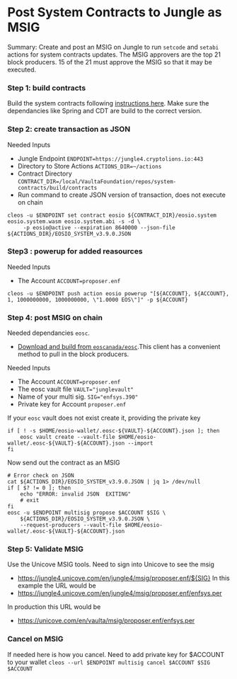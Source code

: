 # Post System Contracts to Jungle as MSIG

Summary: Create and post an MSIG on Jungle to run `setcode` and `setabi` actions for system contracts updates. The MSIG approvers are the top 21 block producers. 15 of the 21 must approve the MSIG so that it may be executed. 

### Step 1: build contracts 
Build the system contracts following [instructions here](https://github.com/VaultaFoundation/system-contracts/). Make sure the dependancies like Spring and CDT are build to the correct version. 

### Step 2: create transaction as JSON 
Needed Inputs 
- Jungle Endpoint `ENDPOINT=https://jungle4.cryptolions.io:443`
- Directory to Store Actions `ACTIONS_DIR=~/actions`
- Contract Directory `CONTRACT_DIR=/local/VaultaFoundation/repos/system-contracts/build/contracts`
- Run command to create JSON version of transaction, does not execute on chain
```
cleos -u $ENDPOINT set contract eosio ${CONTRACT_DIR}/eosio.system eosio.system.wasm eosio.system.abi -s -d \
     -p eosio@active --expiration 8640000 --json-file ${ACTIONS_DIR}/EOSIO_SYSTEM_v3.9.0.JSON
```

### Step3 : powerup for added reasources 
Needed Inputs
- The Account `ACCOUNT=proposer.enf`

`cleos -u $ENDPOINT push action eosio powerup "[${ACCOUNT}, ${ACCOUNT}, 1, 1000000000, 1000000000, \"1.0000 EOS\"]" -p ${ACCOUNT}`

### Step 4: post MSIG on chain 
Needed dependancies `eosc`. 
- [Download and build from `eoscanada/eosc`](https://github.com/eoscanada/eosc).This client has a convenient method to pull in the block producers. 

Needed Inputs
- The Account `ACCOUNT=proposer.enf`
- The eosc vault file `VAULT="junglevault"`
- Name of your multi sig. `SIG="enfsys.390"`
- Private key for Account `proposer.enf` 

If your `eosc` vault does not exist create it, providing the private key 
```
if [ ! -s $HOME/eosio-wallet/.eosc-${VAULT}-${ACCOUNT}.json ]; then
    eosc vault create --vault-file $HOME/eosio-wallet/.eosc-${VAULT}-${ACCOUNT}.json --import
fi
``` 

Now send out the contract as an MSIG 
```
# Error check on JSON 
cat ${ACTIONS_DIR}/EOSIO_SYSTEM_v3.9.0.JSON | jq 1> /dev/null
if [ $? != 0 ]; then
    echo "ERROR: invalid JSON  EXITING"
    # exit
fi
eosc -u $ENDPOINT multisig propose $ACCOUNT $SIG \
    ${ACTIONS_DIR}/EOSIO_SYSTEM_v3.9.0.JSON \
    --request-producers --vault-file $HOME/eosio-wallet/.eosc-${VAULT}-${ACCOUNT}.json
 ```

### Step 5: Validate MSIG 
Use the Unicove MSIG tools. Need to sign into Unicove to see the msig
- https://jungle4.unicove.com/en/jungle4/msig/proposer.enf/${SIG} 
In this example the URL would be
- https://jungle4.unicove.com/en/jungle4/msig/proposer.enf/enfsys.per

In production this URL would be
- https://unicove.com/en/vaulta/msig/proposer.enf/enfsys.per

### Cancel on MSIG
If needed here is how you cancel. Need to add private key for $ACCOUNT to your wallet 
`cleos --url $ENDPOINT multisig cancel $ACCOUNT $SIG $ACCOUNT`

